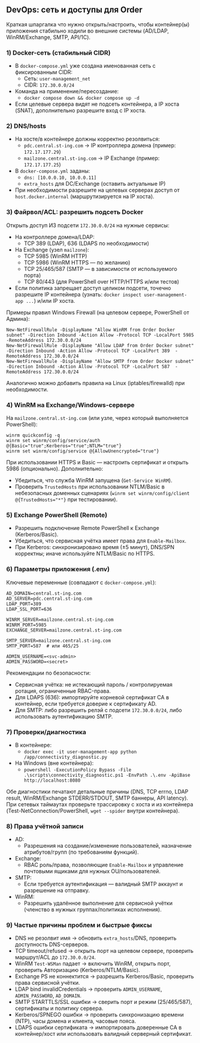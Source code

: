 ## DevOps: сеть и доступы для Order

Краткая шпаргалка что нужно открыть/настроить, чтобы контейнер(ы) приложения стабильно ходили во внешние системы (AD/LDAP, WinRM/Exchange, SMTP, API/1C).

### 1) Docker-сеть (стабильный CIDR)
- В `docker-compose.yml` уже создана именованная сеть с фиксированным CIDR:
  - Сеть: `user-management_net`
  - CIDR: `172.30.0.0/24`
- Команда на применение/пересоздание:
  - `docker compose down && docker compose up -d`
 - Если целевые сервера видят не подсеть контейнера, а IP хоста (SNAT), дополнительно разрешите вход с IP хоста.

### 2) DNS/hosts
- На хосте/в контейнере должны корректно резолвиться:
  - `pdc.central.st-ing.com` → IP контроллера домена (пример: `172.17.177.29`)
  - `mailzone.central.st-ing.com` → IP Exchange (пример: `172.17.177.25`)
- В `docker-compose.yml` заданы:
  - `dns: [10.0.0.10, 10.0.0.11]`
  - `extra_hosts` для DC/Exchange (оставить актуальные IP)
 - При необходимости разрешите на целевых серверах доступ от `host.docker.internal` (маршрутизируется на IP хоста).

### 3) Файрвол/ACL: разрешить подсеть Docker
Открыть доступ ИЗ подсети `172.30.0.0/24` на нужные сервисы:
- На контроллере домена/LDAP:
  - TCP 389 (LDAP), 636 (LDAPS по необходимости)
- На Exchange (узел `mailzone`):
  - TCP 5985 (WinRM HTTP)
  - TCP 5986 (WinRM HTTPS — по желанию)
  - TCP 25/465/587 (SMTP — в зависимости от используемого порта)
  - TCP 80/443 (для PowerShell over HTTP/HTTPS и/или тестов)
 - Если политика запрещает доступ целиком подсети, точечно разрешите IP контейнера (узнать: `docker inspect user-management-app ...`) и/или IP хоста.

Примеры правил Windows Firewall (на целевом сервере, PowerShell от Админа):
```
New-NetFirewallRule -DisplayName "Allow WinRM from Order Docker subnet" -Direction Inbound -Action Allow -Protocol TCP -LocalPort 5985 -RemoteAddress 172.30.0.0/24
New-NetFirewallRule -DisplayName "Allow LDAP from Order Docker subnet"  -Direction Inbound -Action Allow -Protocol TCP -LocalPort 389  -RemoteAddress 172.30.0.0/24
New-NetFirewallRule -DisplayName "Allow SMTP from Order Docker subnet"  -Direction Inbound -Action Allow -Protocol TCP -LocalPort 587  -RemoteAddress 172.30.0.0/24
```
 Аналогично можно добавить правила на Linux (iptables/firewalld) при необходимости.

### 4) WinRM на Exchange/Windows-сервере
На `mailzone.central.st-ing.com` (или узле, через который выполняется PowerShell):
```
winrm quickconfig -q
winrm set winrm/config/service/auth @{Basic="true";Kerberos="true";NTLM="true"}
winrm set winrm/config/service @{AllowUnencrypted="true"}
```
При использовании HTTPS и Basic — настроить сертификат и открыть 5986 (опционально).
 Дополнительно:
 - Убедиться, что служба WinRM запущена (`Get-Service WinRM`).
 - Проверить `TrustedHosts` при использовании NTLM/Basic в небезопасных доменных сценариях (`winrm set winrm/config/client @{TrustedHosts="*"}` при тестировании).

### 5) Exchange PowerShell (Remote)
- Разрешить подключение Remote PowerShell к Exchange (Kerberos/Basic).
- Убедиться, что сервисная учётка имеет права для `Enable-Mailbox`.
 - При Kerberos: синхронизировано время (±5 минут), DNS/SPN корректны; иначе используйте NTLM/Basic по HTTPS.

### 6) Параметры приложения (.env)
Ключевые переменные (совпадают с `docker-compose.yml`):
```
AD_DOMAIN=central.st-ing.com
AD_SERVER=pdc.central.st-ing.com
LDAP_PORT=389
LDAP_SSL_PORT=636

WINRM_SERVER=mailzone.central.st-ing.com
WINRM_PORT=5985
EXCHANGE_SERVER=mailzone.central.st-ing.com

SMTP_SERVER=mailzone.central.st-ing.com
SMTP_PORT=587  # или 465/25

ADMIN_USERNAME=<svc-admin>
ADMIN_PASSWORD=<secret>
```
 Рекомендации по безопасности:
 - Сервисная учётка: не истекающий пароль / контролируемая ротация, ограниченные RBAC-права.
 - Для LDAPS (636): импортируйте корневой сертификат CA в контейнер, если требуется доверие к сертификату AD.
 - Для SMTP: либо разрешить релэй с подсети `172.30.0.0/24`, либо использовать аутентификацию SMTP.

### 7) Проверки/диагностика
- В контейнере:
  - `docker exec -it user-management-app python /app/connectivity_diagnostic.py`
- На Windows (вне контейнера):
  - `powershell -ExecutionPolicy Bypass -File .\scripts\connectivity_diagnostic.ps1 -EnvPath .\.env -ApiBase http://localhost:8080`

Обе диагностики печатают детальные причины (DNS, TCP errno, LDAP result, WinRM/Exchange STDERR/STDOUT, SMTP баннеры, API latency).
 При сетевых таймаутах проверьте трассировку с хоста и из контейнера (Test-NetConnection/PowerShell, `wget --spider` внутри контейнера).

### 8) Права учётной записи
- AD:
  - Разрешения на создание/изменение пользователей, назначение атрибутов/групп (по требованиям функций).
- Exchange:
  - RBAC роль/права, позволяющие `Enable-Mailbox` и управление почтовыми ящиками для нужных OU/пользователей.
- SMTP:
  - Если требуется аутентификация — валидный SMTP аккаунт и разрешение на отправку.
 - WinRM:
   - Разрешить удалённое выполнение для сервисной учётки (членство в нужных группах/политиках исполнения).

### 9) Частые причины проблем и быстрые фиксы
- DNS не резолвит имя → обновить `extra_hosts`/DNS, проверить доступность DNS-серверов.
- TCP timeout/refused → открыть порт на целевом сервере, проверить маршрут/ACL до `172.30.0.0/24`.
- WinRM `Test-WSMan` падает → включить WinRM, открыть порт, проверить Авторизацию (Kerberos/NTLM/Basic). 
- Exchange PS не коннектится → разрешить Kerberos/Basic, проверить права сервисной учётки.
- LDAP bind invalidCredentials → проверить `ADMIN_USERNAME`, `ADMIN_PASSWORD`, `AD_DOMAIN`.
- SMTP STARTTLS/SSL ошибки → сверить порт и режим (25/465/587), сертификаты и политику сервера.
 - Kerberos/SPNEGO ошибки → проверить синхронизацию времени (NTP), часы домена и клиента, часовые пояса.
 - LDAPS ошибки сертификата → импортировать доверенные CA в контейнер/хост или использовать валидный серверный сертификат.


